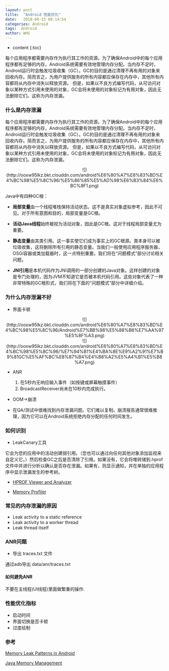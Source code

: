 ```yaml
---
layout: post
title:  "Android 性能优化"
date:   2018-08-15 08:14:54
categories: Android
tags:  Android
author: WHS
---
```


* content
{:toc}

每个应用程序都需要内存作为执行其工作的资源。为了确保Android中的每个应用程序都有足够的内存，Android系统需要有效地管理内存分配。当内存不足时，Android运行时会触发垃圾收集（GC）。GC的目的是通过清理不再有用的对象来回收内存。简而言之，为用户提供服务的所有内容都应保存在内存中，其他所有内容都将从内存中消失以释放资源。
但是，如果以不良方式编写代码，从可访问对象以某种方式引用未使用的对象，GC会将未使用的对象标记为有用对象，因此无法删除它们。这称为内存泄漏。
  






### 什么是内存泄漏  

每个应用程序都需要内存作为执行其工作的资源。为了确保Android中的每个应用程序都有足够的内存，Android系统需要有效地管理内存分配。当内存不足时，Android运行时会触发垃圾收集（GC）。GC的目的是通过清理不再有用的对象来回收内存。简而言之，为用户提供服务的所有内容都应保存在内存中，其他所有内容都将从内存中消失以释放资源。
但是，如果以不良方式编写代码，从可访问对象以某种方式引用未使用的对象，GC会将未使用的对象标记为有用对象，因此无法删除它们。这称为内存泄漏。


<div align=center>![](http://ooxw95lkz.bkt.clouddn.com/android%E6%80%A7%E8%83%BD%E4%BC%98%E5%8C%96/%E5%86%85%E5%AD%98%E6%B3%84%E6%BC%8F1.png)
</div>


Java中有四种GC根：
* **局部变量**由一个线程堆栈保持活动状态。这不是真实对象虚拟参考，因此不可见。对于所有意图和目的，局部变量是GC根。

* **活动Java线程**始终被视为活动对象，因此是GC根。这对于线程局部变量尤为重要。

* **静态变量**由其类引用。这一事实使它们成为事实上的GC根源。类本身可以被垃圾收集，这将删除所有引用的静态变量。当我们一般使用应用程序服务器，OSGi容器或类加载器时，这一点特别重要。我们将在“问题模式”部分讨论相关问题。

* **JNI引用**是本机代码作为JNI调用的一部分创建的Java对象。这样创建的对象是专门处理的，因为JVM不知道它是否被本机代码引用。这些对象代表了一种非常特殊的GC根形式，我们将在下面的“问题模式”部分中详细介绍。

### 为什么内存泄漏不好

* 界面卡顿

<div align=center>![](http://ooxw95lkz.bkt.clouddn.com/android%E6%80%A7%E8%83%BD%E4%BC%98%E5%8C%96/Android%E7%BB%98%E5%88%B6%E7%AA%97%E5%8F%A3.png)
</div>
<div align=center>![](http://ooxw95lkz.bkt.clouddn.com/android%E6%80%A7%E8%83%BD%E4%BC%98%E5%8C%96/%E7%94%B1%E4%BA%8E%E9%A2%91%E7%B9%81GC%E5%AF%BC%E8%87%B4%E4%B8%A2%E5%A4%B1%E5%B8%A7.png)
</div>

* ANR
  
  1. 在5秒内无响应输入事件（如按键或屏幕触摸事件）
  2. BroadcastReceiver尚未在10秒内完成执行。

* OOM->崩溃

* 在QA/测试中很难找到内存泄漏问题。它们难以复制。崩溃报告通常很难推理，因为它可以在Android系统拒绝内存分配的任何时间发生。

### 如何识别

* LeakCanary工具

它会为您的应用中的活动创建弱引用。（您也可以通过向任何其他对象添加监视来自定义它。）然后检查GC之后是否清除了引用。如果没有，它会将堆转储到.hprof文件中并进行分析以确认是否存在泄漏。如果有，则显示通知，并在单独的应用程序中显示泄漏发生的参考树。

* [HPROF Viewer and Analyzer](https://developer.android.google.cn/studio/profile/am-hprof)

* [Memory Profiler](https://developer.android.google.cn/studio/profile/memory-profiler)


### 常见的内存泄漏的原因

* Leak activity to a static reference
* Leak activity to a worker thread
* Leak thread itself

### ANR问题

* 导出 traces.txt 文件

通过adb导出 data/anr/traces.txt


#### 如何避免ANR

不要在主线程(UI线程)里面做繁重的操作.


### 性能优化指标

* 启动时间
* 界面切换是否卡顿
* 过度绘制

### 参考

[Memory Leak Patterns in Android](https://android.jlelse.eu/memory-leak-patterns-in-android-4741a7fcb570)

[Java Memory Management](https://www.dynatrace.com/resources/ebooks/javabook/how-garbage-collection-works/)

